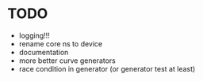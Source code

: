 # TODO

* logging!!!
* rename core ns to device
* documentation
* more better curve generators
* race condition in generator (or generator test at least)
